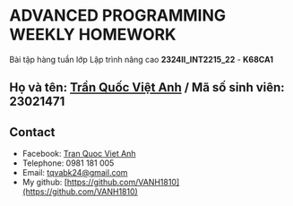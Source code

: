 # ADVANCED PROGRAMMING WEEKLY HOMEWORK
Bài tập hàng tuần lớp Lập trình nâng cao **2324II_INT2215_22** - **K68CA1**

## **Họ và tên: [Trần Quốc Việt Anh](https://github.com/VANH1810)** / **Mã số sinh viên: 23021471**

## Contact
* Facebook: [Tran Quoc Viet Anh](https://www.facebook.com/quocvietanh.tran/)
* Telephone: 0981 181 005
* Email: tqvabk24@gmail.com
* My github: [https://github.com/VANH1810](https://github.com/VANH1810)
